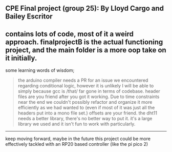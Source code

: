 CPE Final project (group 25):
By Lloyd Cargo and Bailey Escritor
----------------------------------
contains lots of code, most of it a weird approach. 
finalprojectB is the actual functioning project, and the main folder is a more oop take on it initially.
---
some learning words of wisdom;
>the arduino compiler needs a PR for an issue we encountered regarding conditional logic, however it is unlikely I will be able to simply because gcc is /that/ far gone in terms of codebase.
>header files are you friend after you got it working. Due to time constraints near the end we couldn't possibly refactor and organize it more efficiently as we had wanted to (even if most of it was just all the headers put into a mono file set.)
>offsets are your friend.
>the dht11 needs a better library, there's no better way to put it. it's a large library we used and it isn't fun to work with particularly.
---
keep moving forward, maybe in the future this project could be more effectively tackled with an RP20 based controller (like the pi pico 2)
